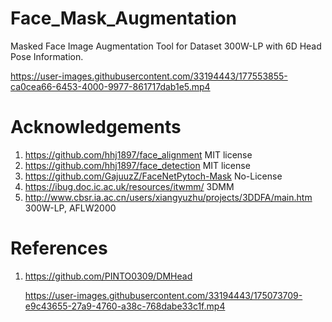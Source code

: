 # Face_Mask_Augmentation
Masked Face Image Augmentation Tool for Dataset 300W-LP with 6D Head Pose Information.

https://user-images.githubusercontent.com/33194443/177553855-ca0cea66-6453-4000-9977-861717dab1e5.mp4

# Acknowledgements
1. https://github.com/hhj1897/face_alignment MIT license
2. https://github.com/hhj1897/face_detection MIT license
3. https://github.com/GajuuzZ/FaceNetPytoch-Mask No-License
4. https://ibug.doc.ic.ac.uk/resources/itwmm/ 3DMM
5. http://www.cbsr.ia.ac.cn/users/xiangyuzhu/projects/3DDFA/main.htm 300W-LP, AFLW2000

# References
1. https://github.com/PINTO0309/DMHead

    https://user-images.githubusercontent.com/33194443/175073709-e9c43655-27a9-4760-a38c-768dabe33c1f.mp4

